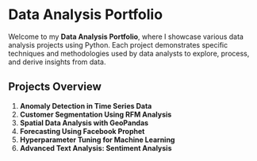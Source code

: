 # **Data Analysis Portfolio**

Welcome to my **Data Analysis Portfolio**, where I showcase various data analysis projects using Python. Each project demonstrates specific techniques and methodologies used by data analysts to explore, process, and derive insights from data.

## Projects Overview

1. **Anomaly Detection in Time Series Data**
2. **Customer Segmentation Using RFM Analysis**
3. **Spatial Data Analysis with GeoPandas**
4. **Forecasting Using Facebook Prophet**
5. **Hyperparameter Tuning for Machine Learning**
6. **Advanced Text Analysis: Sentiment Analysis**

